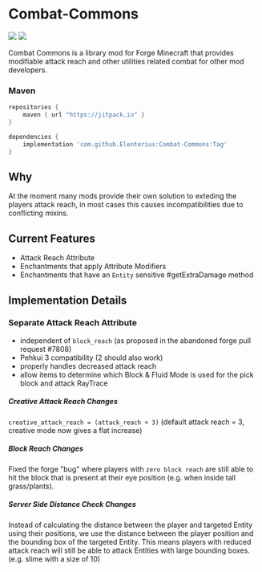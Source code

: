 # Combat-Commons
[![](https://jitpack.io/v/Elenterius/Combat-Commons.svg)](https://jitpack.io/#Elenterius/Combat-Commons)
[![](https://cf.way2muchnoise.eu/versions/For%20Minecraft_557441_all.svg)](https://www.curseforge.com/minecraft/mc-mods/combat-commons)

Combat Commons is a library mod for Forge Minecraft that provides modifiable attack reach and other utilities related combat for other mod developers.

### Maven

```groovy
repositories {
    maven { url "https://jitpack.io" }
}

dependencies {
    implementation 'com.github.Elenterius:Combat-Commons:Tag'
}
```

## Why

At the moment many mods provide their own solution to exteding the players attack reach, in most cases this causes incompatibilities due to conflicting mixins.

## Current Features

- Attack Reach Attribute
- Enchantments that apply Attribute Modifiers
- Enchantments that have an `Entity` sensitive #getExtraDamage method

## Implementation Details
### Separate Attack Reach Attribute

- independent of `block_reach` (as proposed in the abandoned forge pull request #7808)
- Pehkui 3 compatibility (2 should also work)
- properly handles decreased attack reach
- allow items to determine which Block & Fluid Mode is used for the pick block and attack RayTrace
 
##### Creative Attack Reach Changes
`creative_attack_reach = (attack_reach + 3)`  (default attack reach = 3, creative mode now gives a flat increase)

##### Block Reach Changes
Fixed the forge "bug" where players with `zero block reach` are still able to hit the block that is present at their eye position (e.g. when inside tall grass/plants).

##### Server Side Distance Check Changes
Instead of  calculating the distance between the player and targeted Entity using their positions, we use the distance between the player position and the bounding box of the targeted Entity. This means players with reduced attack reach will still be able to attack Entities with large bounding boxes. (e.g. slime with a size of 10)

